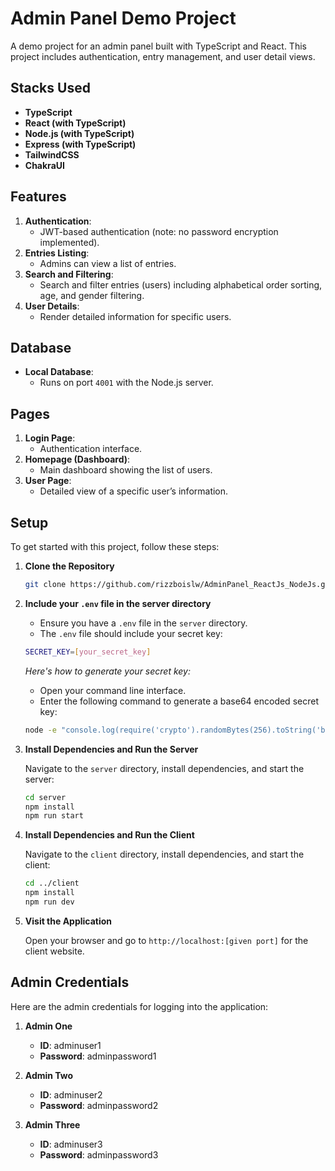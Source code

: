 # Admin Panel Demo Project

A demo project for an admin panel built with TypeScript and React. This project includes authentication, entry management, and user detail views.

## Stacks Used

- **TypeScript**
- **React (with TypeScript)**
- **Node.js (with TypeScript)**
- **Express (with TypeScript)**
- **TailwindCSS**
- **ChakraUI**

## Features

1. **Authentication**: 
   - JWT-based authentication (note: no password encryption implemented).
2. **Entries Listing**: 
   - Admins can view a list of entries.
3. **Search and Filtering**: 
   - Search and filter entries (users) including alphabetical order sorting, age, and gender filtering.
4. **User Details**: 
   - Render detailed information for specific users.

## Database

- **Local Database**: 
  - Runs on port `4001` with the Node.js server.

## Pages

1. **Login Page**: 
   - Authentication interface.
2. **Homepage (Dashboard)**: 
   - Main dashboard showing the list of users.
3. **User Page**: 
   - Detailed view of a specific user’s information.

## Setup

To get started with this project, follow these steps:

1. **Clone the Repository**

   ```bash
   git clone https://github.com/rizzboislw/AdminPanel_ReactJs_NodeJs.git
   ```

2. **Include your `.env` file in the server directory**

   - Ensure you have a `.env` file in the `server` directory.
   - The `.env` file should include your secret key:

   ```bash
   SECRET_KEY=[your_secret_key]
   ```

   *Here's how to generate your secret key:*
   - Open your command line interface.
   - Enter the following command to generate a base64 encoded secret key:

   ```bash
   node -e "console.log(require('crypto').randomBytes(256).toString('base64'));"
   ```

3. **Install Dependencies and Run the Server**

   Navigate to the `server` directory, install dependencies, and start the server:

   ```bash
   cd server
   npm install
   npm run start
   ```

4. **Install Dependencies and Run the Client**

   Navigate to the `client` directory, install dependencies, and start the client:

   ```bash
   cd ../client
   npm install
   npm run dev
   ```

5. **Visit the Application**

   Open your browser and go to `http://localhost:[given port]` for the client website.

## Admin Credentials

Here are the admin credentials for logging into the application:

1. **Admin One**
   - **ID**: adminuser1 
   - **Password**: adminpassword1

2. **Admin Two**
   - **ID**: adminuser2
   - **Password**: adminpassword2

3. **Admin Three**
   - **ID**: adminuser3 
   - **Password**: adminpassword3
